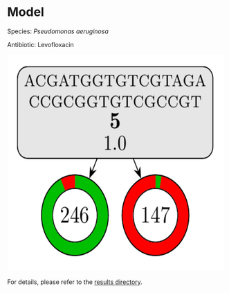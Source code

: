 
# Model

Species: *Pseudomonas aeruginosa*

Antibiotic: Levofloxacin

<img src="./model.png" width=500 height=500 />

For details, please refer to the [results directory](../../../../../results/cart_b/pseudomonas%20aeruginosa/levofloxacin/repeat_6/).

